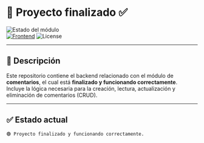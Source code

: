 # 💬 Proyecto finalizado ✅

![Estado del módulo](https://img.shields.io/badge/Estado-Finalizado-brightgreen?style=for-the-badge&logo=serverfault)  
[![Frontend](https://img.shields.io/badge/Frontend-Repositorio-orange?style=for-the-badge&logo=github)](https://github.com/hmonroy-2020131/5-Blog-de-aprendizaje-frontend)
![License](https://img.shields.io/badge/License-MIT-yellow?style=for-the-badge)

---

## 📝 Descripción

Este repositorio contiene el backend relacionado con el módulo de **comentarios**, el cual está **finalizado y funcionando correctamente**.  
Incluye la lógica necesaria para la creación, lectura, actualización y eliminación de comentarios (CRUD).

---

## ✅ Estado actual

```bash
🟢 Proyecto finalizado y funcionando correctamente.
